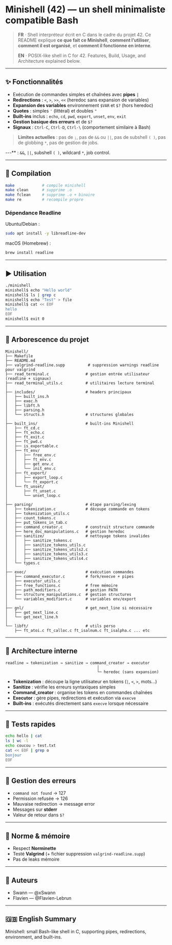 # Minishell (42) — un shell minimaliste compatible Bash

> **FR** · Shell interpréteur écrit en C dans le cadre du projet 42. Ce README explique **ce que fait ce Minishell**, **comment l’utiliser**, **comment il est organisé**, et **comment il fonctionne en interne**.
>
> **EN** · POSIX-like shell in C for 42. Features, Build, Usage, and Architecture explained below.

---

## ✨ Fonctionnalités

* Exécution de commandes simples et chaînées avec **pipes** `|`
* **Redirections** : `<`, `>`, `>>`, `<<` (heredoc sans expansion de variables)
* **Expansion des variables** environnement `$VAR` et `$?` (hors heredoc)
* **Quotes** : simples `'` (littéral) et doubles `"`
* **Built‑ins** inclus : `echo`, `cd`, `pwd`, `export`, `unset`, `env`, `exit`
* **Gestion basique des erreurs** et de `$?`
* **Signaux** : `Ctrl-C`, `Ctrl-D`, `Ctrl-\` (comportement similaire à Bash)

> **Limites actuelles** : pas de `;`, pas de `&&` ou `||`, pas de subshell `( )`, pas de globbing `*`, pas de gestion de jobs.

---** : `&&`, `||`, subshell `( )`, wildcard `*`, job control.

---

## 🔧 Compilation

```bash
make            # compile minishell
make clean      # supprime .o
make fclean     # supprime .o + binaire
make re         # recompile propre
```

### Dépendance Readline

Ubuntu/Debian :

```bash
sudo apt install -y libreadline-dev
```

macOS (Homebrew) :

```bash
brew install readline
```

---

## ▶️ Utilisation

```bash
./minishell
minishell$ echo "Hello world"
minishell$ ls | grep c
minishell$ echo "Test" > file
minishell$ cat << EOF
hello
EOF
minishell$ exit 0
```

---

## 📁 Arborescence du projet

```
Minishell/
├── Makefile
├── README.md
├── valgrind-readline.supp          # suppression warnings readline pour valgrind
├── read_terminal.c                # gestion entrée utilisateur (readline + signaux)
├── read_terminal_utils.c          # utilitaires lecture terminal
│
├── includes/                      # headers principaux
│   ├── built_ins.h
│   ├── exec.h
│   ├── libft.h
│   ├── parsing.h
│   └── structs.h                  # structures globales
│
├── built_ins/                     # built-ins Minishell
│   ├── ft_cd.c
│   ├── ft_echo.c
│   ├── ft_exit.c
│   ├── ft_pwd.c
│   ├── is_exportable.c
│   ├── ft_env/
│   │   ├── free_env.c
│   │   ├── ft_env.c
│   │   ├── get_env.c
│   │   └── init_env.c
│   ├── ft_export/
│   │   ├── export_loop.c
│   │   └── ft_export.c
│   └── ft_unset/
│       ├── ft_unset.c
│       └── unset_loop.c
│
├── parsing/                       # étape parsing/lexing
│   ├── tokenization.c             # découpe commande en tokens
│   ├── tokenization_utils.c
│   ├── count_tokens.c
│   ├── put_tokens_in_tab.c
│   ├── command_creator.c          # construit structure commande
│   ├── here_doc_manipulations.c   # gestion heredoc
│   ├── sanitize/                  # nettoyage tokens invalides
│   │   ├── sanitize_tokens.c
│   │   ├── sanitize_tokens_utils.c
│   │   ├── sanitize_tokens_utils2.c
│   │   ├── sanitize_tokens_utils3.c
│   │   ├── sanitize_tokens_utils4.c
│   └── types.c
│
├── exec/                          # exécution commandes
│   ├── command_executor.c         # fork/execve + pipes
│   ├── executor_utils.c
│   ├── free_functions.c           # free mémoire
│   ├── path_modifiers.c           # gestion PATH
│   ├── structure_manipulations.c  # gestion structures
│   └── variables_modifiers.c      # variables env/export
│
├── gnl/                           # get_next_line si nécessaire
│   ├── get_next_line.c
│   └── get_next_line.h
│
└── libft/                         # utils perso
    ├── ft_atoi.c ft_calloc.c ft_isalnum.c ft_isalpha.c ... etc
```

---

## 🧠 Architecture interne

```
readline → tokenization → sanitize → command_creator → executor
                                        │
                                        └─ heredoc (sans expansion)
```

* **Tokenization** : découpe la ligne utilisateur en tokens (`|`, `<`, `>`, mots...)
* **Sanitize** : vérifie les erreurs syntaxiques simples
* **Command_creator** : organise les tokens en commandes chaînées
* **Executor** : gère pipes, redirections et exécution via `execve`
* **Built‑ins** : exécutés directement sans `execve` lorsque nécessaire

---

## 🧪 Tests rapides

```bash
echo hello | cat
ls | wc -l
echo coucou > test.txt
cat << EOF | grep o
bonjour
EOF
```

---

## 🐞 Gestion des erreurs

* `command not found` → 127
* Permission refusée → 126
* Mauvaise redirection → message error
* Messages sur **stderr**
* Valeur de retour dans `$?`

---

## 🧹 Norme & mémoire

* Respect **Norminette**
* Testé **Valgrind** (+ fichier suppression `valgrind-readline.supp`)
* Pas de leaks mémoire

---

## 👤 Auteurs

* Swann — @xSwann
* Flavien — @Flavien-Lebrun

---

## 🇬🇧 English Summary

Minishell: small Bash-like shell in C, supporting pipes, redirections, environment, and built-ins.
